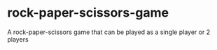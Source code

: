 # rock-paper-scissors-game
A rock-paper-scissors game that can be played as a single player or 2 players
